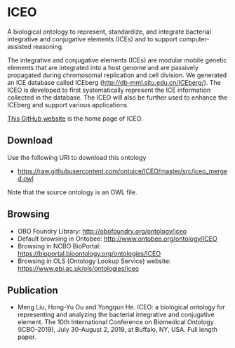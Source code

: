# ICEO
A biological ontology to represent, standardize, and integrate bacterial integrative and conjugative elements (ICEs) and to support computer-assisted reasoning.

The integrative and conjugative elements (ICEs) are modular mobile genetic elements that are integrated into a host genome and are passively propagated during chromosomal replication and cell division. We generated an ICE database called ICEberg (http://db-mml.sjtu.edu.cn/ICEberg/). The ICEO is developed to first systematically represent the ICE information collected in the database. The ICEO will also be further used to enhance the ICEberg and support various applications.   

[This GitHub website](https://github.com/ontoice/ICEO) is the home page of ICEO.

## Download
Use the following URI to download this ontology

- https://raw.githubusercontent.com/ontoice/ICEO/master/src/iceo_merged.owl

Note that the source ontology is an OWL file.

## Browsing
- OBO Foundry Library: http://obofoundry.org/ontology/iceo
- Default browsing in Ontobee: http://www.ontobee.org/ontology/ICEO
- Browsing in NCBO BioPortal: https://bioportal.bioontology.org/ontologies/ICEO
- Browsing in OLS (Ontology Lookup Service) website: https://www.ebi.ac.uk/ols/ontologies/iceo

## Publication
- Meng Liu, Hong-Yu Ou and Yongqun He. ICEO: a biological ontology for representing and analyzing the bacterial integrative and conjugative element. The 10th International Conference on Biomedical Ontology (ICBO-2019), July 30-August 2, 2019, at Buffalo, NY, USA. Full length paper.   
